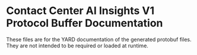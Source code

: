 # Contact Center AI Insights V1 Protocol Buffer Documentation

These files are for the YARD documentation of the generated protobuf files.
They are not intended to be required or loaded at runtime.

